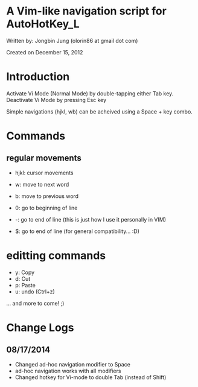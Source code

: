 A Vim-like navigation script for AutoHotKey_L
====

Written by: Jongbin Jung (olorin86 at gmail dot com)

Created on December 15, 2012

# Introduction
Activate Vi Mode (Normal Mode) by double-tapping either Tab key.
Deactivate Vi Mode by pressing Esc key

Simple navigations (hjkl, wb) can be acheived using a Space + key combo.

# Commands
## regular movements
- hjkl: cursor movements
- w: move to next word
- b: move to previous word

- 0: go to beginning of line
- -: go to end of line (this is just how I use it personally in VIM)
- $: go to end of line (for general compatibility... :D)

# editting commands
- y: Copy
- d: Cut
- p: Paste
- u: undo (Ctrl+z)
    
... and more to come! ;)

# Change Logs
## 08/17/2014
- Changed ad-hoc navigation modifier to Space
- ad-hoc navigation works with all modifiers
- Changed hotkey for Vi-mode to double Tab (instead of Shift)
